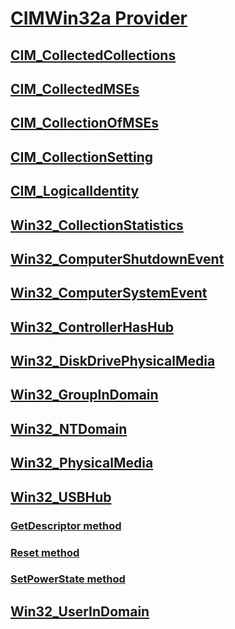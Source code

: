 # [CIMWin32a Provider](cimwin32a-provider-classes.md)
## [CIM_CollectedCollections](cim-collectedcollections.md)
## [CIM_CollectedMSEs](cim-collectedmses.md)
## [CIM_CollectionOfMSEs](cim-collectionofmses.md)
## [CIM_CollectionSetting](cim-collectionsetting.md)
## [CIM_LogicalIdentity](cim-logicalidentity.md)
## [Win32_CollectionStatistics](win32-collectionstatistics.md)
## [Win32_ComputerShutdownEvent](win32-computershutdownevent.md)
## [Win32_ComputerSystemEvent](win32-computersystemevent.md)
## [Win32_ControllerHasHub](win32-controllerhashub.md)
## [Win32_DiskDrivePhysicalMedia](win32-diskdrivephysicalmedia.md)
## [Win32_GroupInDomain](win32-groupindomain.md)
## [Win32_NTDomain](win32-ntdomain.md)
## [Win32_PhysicalMedia](win32-physicalmedia.md)
## [Win32_USBHub](win32-usbhub.md)
### [GetDescriptor method](win32-usbhub-getdescriptor.md)
### [Reset method](win32-usbhub-reset.md)
### [SetPowerState method](win32-usbhub-setpowerstate.md)
## [Win32_UserInDomain](win32-userindomain.md)

